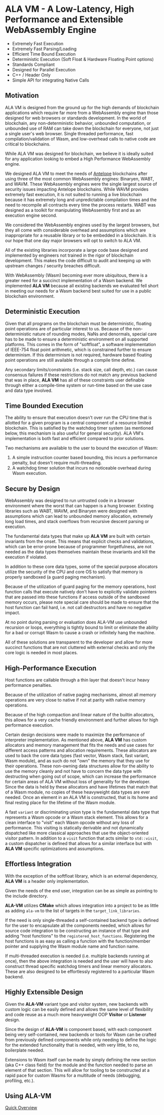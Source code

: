 # ALA VM - A Low-Latency, High Performance and Extensible WebAssembly Engine

- Extremely Fast Execution
- Extremely Fast Parsing/Loading
- Efficient Time Bound Execution
- Deterministic Execution (Soft Float & Hardware Floating Point options)
- Standards Compliant
- Designed for Parallel Execution
- C++ / Header Only
- Simple API for integrating Native Calls

## Motivation

ALA VM is designed from the ground up for the high demands of blockchain applications which require far more from a WebAssembly engine than those designed for web browsers or standards development. In the world of blockchain, any non-deterministic behavior, unbounded computation, or unbounded use of RAM can take down the blockchain for everyone, not just a single user's web browser. Single threaded performance, fast compilation/validation of Wasm, and low-overhead calls to native code are critical to blockchains.

While ALA VM was designed for blockchain, we believe it is ideally suited for any application looking to embed a High Performance WebAssembly engine.

We designed ALA VM to meet the needs of [Antelope](https://github.com/AntelopeIO/) blockchains after using three of the most common WebAssembly engines: Binaryen, WABT, and WAVM. These WebAssembly engines were the single largest source of security issues impacting Antelope blockchains. While WAVM provides extremely fast execution, it is not suited to running a live blockchain because it has extremely long and unpredictable compilation times and the need to recompile all contracts every time the process restarts. WABT was designed as a toolkit for manipulating WebAssembly first and as an execution engine second.

We considered the WebAssembly engines used by the largest browsers, but they all come with considerable overhead and assumptions which are inappropriate for a reusable library or to be embedded in a blockchain. It is our hope that one day major browsers will opt to switch to ALA VM.

All of the existing libraries incorporate a large code base designed and implemented by engineers not trained in the rigor of blockchain development. This makes the code difficult to audit and keeping up with upstream changes / security breaches difficult.

With WebAssembly (Wasm) becoming ever more ubiquitous, there is a greater need for a succinct implementation of a Wasm backend. We implemented **ALA VM** because all existing backends we evaluated fell short in meeting our needs for a Wasm backend best suited for use in a public blockchain environment.

## Deterministic Execution

Given that all programs on the blockchain must be deterministic, floating point operations are of particular interest to us. Because of the non-deterministic nature of rounding modes, NaNs and denormals, special care has to be made to ensure a deterministic environment on all supported platforms. This comes in the form of "softfloat", a software implementation of IEEE-754 float point arithmetic, which is constrained further to ensure determinism. If this determinism is not required, hardware based floating point operations are still available through a compile time define.

Any secondary limits/constraints (i.e. stack size, call depth, etc.) can cause consensus failures if these restrictions do not match any previous backend that was in place, **ALA VM** has all of these constraints user definable through either a compile-time system or run-time based on the use case and data type involved.

## Time Bounded Execution

The ability to ensure that execution doesn't over run the CPU time that is allotted for a given program is a central component of a resource limited blockchain. This is satisfied by the watchdog timer system (as mentioned below, this mechanism is also useful for general security). ALA VM's implementation is both fast and efficient compared to prior solutions.

Two mechanisms are available to the user to bound the execution of Wasm:

1. A simple instruction counter based bounding, this incurs a performance penalty, but doesn't require multi-threading.
2. A watchdog timer solution that incurs no noticeable overhead during Wasm execution.

## Secure by Design

WebAssembly was designed to run untrusted code in a browser environment where the worst that can happen is a hung browser. Existing libraries such as WABT, WAVM, and Binaryen were designed with assumptions which can lead to unbounded memory allocation, extremely long load times, and stack overflows from recursive descent parsing or execution.

The fundamental data types that make up **ALA VM** are built with certain invariants from the onset. This means that explicit checks and validations, which can be error-prone because of programmer forgetfulness, are not needed as the data types themselves maintain these invariants and kill the execution if violated.

In addition to these core data types, some of the special purpose allocators utilize the security of the CPU and core OS to satisfy that memory is properly sandboxed (a guard paging mechanism).

Because of the utilization of guard paging for the memory operations, host function calls that execute natively don't have to explicitly validate pointers that are passed into these functions if access outside of the sandboxed memory occurs, please note special care should be made to ensure that the host function can fail hard, i.e. not call destructors and have no negative impact.

At no point during parsing or evaluation does ALA-VM use unbounded recursion or loops, everything is tightly bound to limit or eliminate the ability for a bad or corrupt Wasm to cause a crash or infinitely hang the machine.

All of these solutions are transparent to the developer and allow for more succinct functions that are not cluttered with external checks and only the core logic is needed in most places.

## High-Performance Execution

Host functions are callable through a thin layer that doesn't incur heavy performance penalties.

Because of the utilization of native paging mechanisms, almost all memory operations are very close to native if not at parity with native memory operations.

Because of the high compaction and linear nature of the builtin allocators, this allows for a very cache friendly environment and further allows for high performance execution.

Certain design decisions were made to maximize the performance of interpreter implementation. As mentioned above, **ALA VM** has custom allocators and memory management that fits the needs and use cases for different access patterns and allocation requirements. These allocators are used to back the core data types (fast vector, Wasm stack, fast variant, Wasm module), and as such do not "own" the memory that they use for their operations. These non-owning data structures allow for the ability to use the memory cleanly and not have to concern the data type with destructing when going out of scope, which can increase the performance for certain areas of ALA VM without loss of generality for the developer. Since the data is held by these allocators and have lifetimes that match that of a Wasm module, no copies of these heavyweight data types are ever needed. Once an element in an ALA VM is constructed, that is its home and final resting place for the lifetime of the Wasm module.

A fast `variant` or discriminating union type is the fundamental data type that represents a Wasm opcode or a Wasm stack element. This allows for a clean interface to "visit" each Wasm opcode without any loss of performance. This visiting is statically derivable and not dynamically dispatched like more classical approaches that use the object-oriented visitor pattern. In addition to a `visit` function that acts similar to `std::visit`, a custom dispatcher is defined that allows for a similar interface but with **ALA VM** specific optimizations and assumptions.

## Effortless Integration

With the exception of the softfloat library, which is an external dependency, **ALA VM** is a header only implementation.

Given the needs of the end user, integration can be as simple as pointing to the include directory.

**ALA-VM** utilizes **CMake** which allows integration into a project to be as little as adding `ala-vm` to the list of targets in the `target_link_libraries`.

If the need is only single-threaded a self-contained backend type is defined for the user to encapsulate all the components needed, which allows for source code integration to be constructing an instance of that type and adding "host functions" to the `registered_host_functions`. Registering the host functions is as easy as calling a function with the function/member pointer and supplying the Wasm module name and function name.

If multi-threaded execution is needed (i.e. multiple backends running at once), then the above integration is needed and the user will have to also construct thread specific watchdog timers and linear memory allocators. These are also designed to be effortlessly registered to a particular Wasm backend.

## Highly Extensible Design

Given the **ALA-VM** variant type and visitor system, new backends with custom logic can be easily defined and allows the same level of flexibility and code reuse as a much more heavyweight OOP **Visitor** or **Listener** design.

Since the design of **ALA-VM** is component based, with each component being very self-contained, new backends or tools for Wasm can be crafted from previously defined components while only needing to define the logic for the extended functionality that is needed, with very little, to no, boilerplate needed.

Extensions to Wasm itself can be made by simply defining the new section (aka C++ class field) for the module and the function needed to parse an element of that section. This will allow for tooling to be constructed at a rapid pace for custom Wasms for a multitude of needs (debugging, profiling, etc.).

## Using ALA-VM

[Quick Overview](./docs/OVERVIEW.md)
